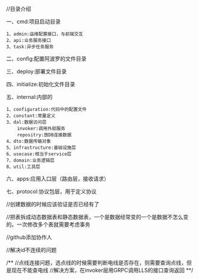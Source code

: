 //目录介绍

一、cmd:项目启动目录

    1、admin:运维配置接口，与前端交互
    2、api:业务服务接口
    3、task:异步任务服务
二、config:配置阿波罗的文件目录

三、deploy:部署文件目录

四、initialize:初始化文件目录

五、internal:内部的

    1、configuration:代码中的配置文件
    2、constant:常量定义
    3、dal:数据访问层
        invoker:调用外部服务
        repositry:放DB连接数据
    4、dto:数据传输对象
    5、infrastructure:基础设施层
    6、usecase:相当于service层
    7、domain:业务逻辑层
    8、util:工具层
六、apps:应用入口层（路由层，接收请求）

七、protocol:协议包层，用于定义协议


//创建数据的时候应该验证是否已经有了

//把表拆成动态数据表和静态数据表，一个是数据经常变的一个是数据不怎么变的。一次修改多个表就需要考虑事务

//github添加协作人

//解决id不连续的问题


/**
//点线连接问题，选点线的时候需要判断电线是否存在，则需要查询点线，但是现在不能查电线
//解决方案，在invoker层用GRPC调用LLS的接口查询返回
**/
